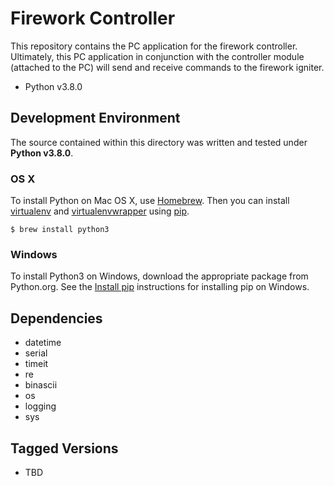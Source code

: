 # Firework Controller
This repository contains the PC application for the firework controller.  Ultimately, this PC application in conjunction with the controller module (attached to the PC) will send and receive commands to the firework igniter.    

* Python v3.8.0

## Development Environment
The source contained within this directory was written and tested under **Python v3.8.0**.  

### OS X

To install Python on Mac OS X, use [Homebrew](brew.sh). Then you can install
[virtualenv](https://virtualenv.pypa.io/en/latest/) and [virtualenvwrapper](https://virtualenvwrapper.readthedocs.io/en/latest/) using [pip](https://pip.pypa.io/en/stable/).

    $ brew install python3

### Windows

To install Python3 on Windows, download the appropriate package from
Python.org. See the [Install pip](https://pip.pypa.io/en/latest/installing/#install-pip) instructions for installing
pip on Windows.


## Dependencies
* datetime
* serial
* timeit
* re
* binascii
* os
* logging
* sys


## Tagged Versions 
* TBD